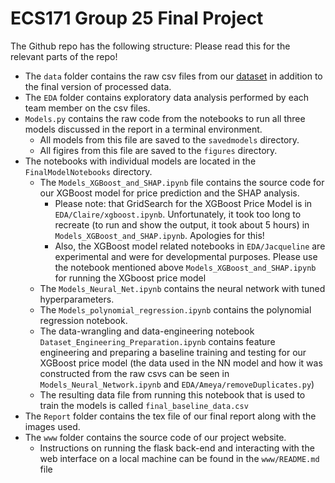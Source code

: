 # ECS171 Group 25 Final Project

The Github repo has the following structure:
Please read this for the relevant parts of the repo!

- The `data` folder contains the raw csv files from our
  [dataset](https://www.kaggle.com/datasets/nicholasjhana/energy-consumption-generation-prices-and-weather) in addition to the final version of processed data.
- The `EDA` folder contains exploratory data analysis performed by each team member
  on the csv files.
- `Models.py` contains the raw code from the notebooks to run all three models discussed in the report in a terminal environment.
  - All models from this file are saved to the `savedmodels` directory.
  - All figires from this file are saved to the `figures` directory.
- The notebooks with individual models are located in the `FinalModelNotebooks` directory.
  - The `Models_XGBoost_and_SHAP.ipynb` file contains the source code for our XGBoost model for price prediction and the SHAP analysis.
    - Please note: that GridSearch for the XGBoost Price Model is in `EDA/Claire/xgboost.ipynb`.  Unfortunately, it took too long to recreate (to run and show the output, it took about 5 hours) in `Models_XGBoost_and_SHAP.ipynb`.  Apologies for this!
    - Also, the XGBoost model related notebooks in `EDA/Jacqueline` are experimental and were for developmental purposes.  Please use the notebook mentioned above `Models_XGBoost_and_SHAP.ipynb` for running the XGboost price model
  - The `Models_Neural_Net.ipynb` contains the neural network with tuned hyperparameters.
  - The `Models_polynomial_regression.ipynb` contains the polynomial regression notebook.
  - The data-wrangling and data-engineering notebook `Dataset_Engineering_Preparation.ipynb` contains feature engineering and preparing a baseline training and testing for our XGBoost price model (the data used in the NN model and how it was constructed from the raw csvs can be seen in `Models_Neural_Network.ipynb` and `EDA/Ameya/removeDuplicates.py`)
  - The resulting data file from running this notebook that is used to train the models is called `final_baseline_data.csv`
- The `Report` folder contains the tex file of our final report along with the
  images used.
- The `www` folder contains the source code of
  our project website.
  - Instructions on running the flask back-end and interacting with the web
    interface on a local machine can be found in the `www/README.md` file
